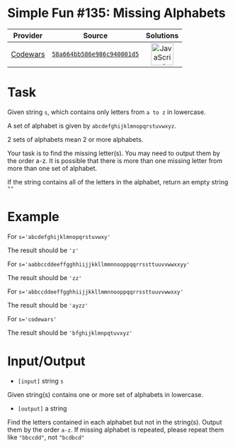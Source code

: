 [_metadata_:generated]: - "true"

# Simple Fun #135: Missing Alphabets

<!-- INFO TABLE BEGIN -->

| Provider                                        | Source                                                                               | Solutions                                                                                                                                                    |
| :---------------------------------------------: | :----------------------------------------------------------------------------------: | :----------------------------------------------------------------------------------------------------------------------------------------------------------: |
| [Codewars](../../../docs/providers/Codewars.md) | [`58a664bb586e986c940001d5`](https://www.codewars.com/kata/58a664bb586e986c940001d5) | [<img src="https://res.cloudinary.com/rascaltwo/image/upload/v1631924076/javascript_ehszr7.svg" alt="JavaScript" title="JavaScript" width="50" />](solve.js) |

<!-- INFO TABLE END -->

# Task
 Given string `s`, which contains only letters from `a to z` in lowercase.

 A set of alphabet is given by `abcdefghijklmnopqrstuvwxyz`.
 
 2 sets of alphabets mean 2 or more alphabets.
 
 Your task is to find the missing letter(s). You may need to output them by the order a-z. It is possible that there is more than one missing letter from more than one set of alphabet.

 If the string contains all of the letters in the alphabet, return an empty string `""`

# Example

 For `s='abcdefghijklmnopqrstuvwxy'`

 The result should be `'z'`

 For `s='aabbccddeeffgghhiijjkkllmmnnooppqqrrssttuuvvwwxxyy'`
 
 The result should be `'zz'`

 For `s='abbccddeeffgghhiijjkkllmmnnooppqqrrssttuuvvwwxxy'`
 
 The result should be `'ayzz'`

 For `s='codewars'`
 
 The result should be `'bfghijklmnpqtuvxyz'`

# Input/Output


 - `[input]` string `s`

  Given string(s) contains one or more set of alphabets in lowercase.


 - `[output]` a string

  Find the letters contained in each alphabet but not in the string(s). Output them by the order `a-z`. If missing alphabet is repeated, please repeat them like `"bbccdd"`, not `"bcdbcd"`
